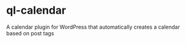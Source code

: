 # ql-calendar
A calendar plugin for WordPress that automatically creates a calendar based on post tags
